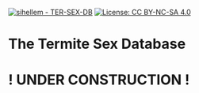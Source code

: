 [![sihellem - TER-SEX-DB](https://img.shields.io/static/v1?label=sihellem&message=TER-SEX-DB&color=red&logo=github)](https://github.com/sihellem/TER-SEX-DB "Go to GitHub repo")
[![License: CC BY-NC-SA 4.0](https://img.shields.io/badge/License-CC_BY--NC--SA_4.0-lightgrey.svg)](https://creativecommons.org/licenses/by-nc-sa/4.0/)

# The Termite Sex Database

# ! UNDER CONSTRUCTION !
